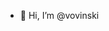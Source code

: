 - 👋 Hi, I’m @vovinski


<!---
vovinski/vovinski is a ✨ special ✨ repository because its `README.md` (this file) appears on your GitHub profile.
You can click the Preview link to take a look at your changes.
--->
